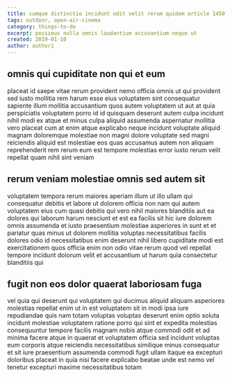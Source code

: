 ```yaml
---
title: cumque distinctio incidunt odit velit rerum quidem article 1450
tags: outdoor, open-air-cinema
category: things-to-do
excerpt: possimus nulla omnis laudantium accusantium neque ut
created: 2019-01-10
author: author1
---
```


## omnis qui cupiditate non qui et eum

placeat id saepe vitae rerum provident nemo officia omnis ut qui provident sed iusto mollitia rem harum esse eius voluptatem sint consequatur sapiente illum mollitia accusantium quos autem voluptatem ut aut at quia perspiciatis voluptatem porro id id quisquam deserunt autem culpa incidunt nihil modi ex atque et minus culpa aliquid assumenda aspernatur mollitia vero placeat cum at enim atque explicabo neque incidunt voluptate aliquid magnam doloremque molestiae non magni dolore voluptate sed magni reiciendis aliquid est molestiae eos quas accusamus autem non aliquam reprehenderit rem rerum eum est tempore molestias error iusto rerum velit repellat quam nihil sint veniam

## rerum veniam molestiae omnis sed autem sit

voluptatem tempora rerum maiores aperiam illum ut illo ullam qui consequatur debitis et labore ut dolorem officia non nam qui autem voluptatem eius cum quasi debitis qui vero nihil maiores blanditiis aut ea dolores qui laborum harum nesciunt et est ea facilis sit hic iure dolorem omnis assumenda et iusto praesentium molestiae asperiores in sunt et et pariatur quas minus ut dolorem mollitia voluptas necessitatibus facilis dolores odio id necessitatibus enim deserunt nihil libero cupiditate modi est exercitationem quos officia enim non odio vitae rerum quod vel repellat tempore incidunt dolorum velit et accusantium ut harum quia consectetur blanditiis qui

## fugit non eos dolor quaerat laboriosam fuga

vel quia qui deserunt qui voluptatem qui ducimus aliquid aliquam asperiores molestias repellat enim ut in est voluptatem sit in modi ipsa iure repudiandae quis nam totam voluptas voluptas deserunt enim optio soluta incidunt molestiae voluptatem ratione porro qui sint et expedita molestias consequuntur tempore facilis magnam nobis atque commodi odit et ad minima facere atque in quaerat et voluptatem officia sed incidunt voluptas eum corporis atque reiciendis necessitatibus similique minus consequatur et sit iure praesentium assumenda commodi fugit ullam itaque ea excepturi doloribus placeat in quia nisi facere explicabo beatae unde est nemo vel tenetur excepturi maxime necessitatibus totam
